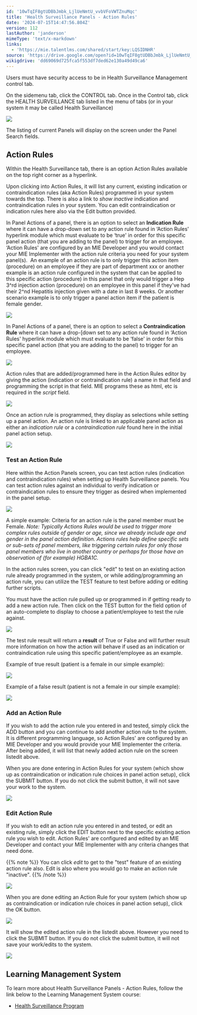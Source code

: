 ```yaml
---
id: '10wTqIF8gtUDBbJmbk_LjlUeNmtU_vvbVFoVWTZnuMqc'
title: 'Health Surveillance Panels - Action Rules'
date: '2024-07-15T14:47:56.804Z'
version: 112
lastAuthor: 'janderson'
mimeType: 'text/x-markdown'
links:
  - 'https://mie.talentlms.com/shared/start/key:LQSIDNHR'
source: 'https://drive.google.com/open?id=10wTqIF8gtUDBbJmbk_LjlUeNmtU_vvbVFoVWTZnuMqc'
wikigdrive: 'dd69069d725fca5f553df7ded62e130a49d49ca6'
---
```

Users must have security access to be in Health Surveillance Management control tab.

On the sidemenu tab, click the CONTROL tab. Once in the Control tab, click the HEALTH SURVEILLANCE tab listed in the menu of tabs (or in your system it may be called Health Surveillance)

![](../health-surveillance-panels-action-rules.assets/8559017c3985006ba5394aa58ece891b.png)

The listing of current Panels will display on the screen under the Panel Search fields.

## Action Rules

Within the Health Surveillance tab, there is an option Action Rules available on the top right corner as a hyperlink.

Upon clicking into Action Rules, it will list any current, existing indication or contraindication rules (aka Action Rules) programmed in your system towards the top. There is also a link to *show inactive* indication and contraindication rules in your system. You can edit contraindication or indication rules here also via the Edit button provided.

In Panel Actions of a panel, there is an option to select an **Indication Rule** where it can have a drop-down set to any action rule found in ‘Action Rules' hyperlink module which must evaluate to be ‘true' in order for this specific panel action (that you are adding to the panel) to trigger for an employee. ‘Action Rules' are configured by an MIE Developer and you would contact your MIE Implementer with the action rule criteria you need for your system panel(s).  An example of an action rule is to only trigger this action item (procedure) on an employee if they are part of department xxx or another example is an action rule configured in the system that can be applied to this specific action (procedure) in this panel that only would trigger a Hep 3^rd injection action (procedure) on an employee in this panel if they've had their 2^nd Hepatitis injection given with a date in last 8 weeks. Or another scenario example is to only trigger a panel action item if the patient is female gender.

![](../health-surveillance-panels-action-rules.assets/cad621c00165433a3fffca5a29f341b4.png)

In Panel Actions of a panel, there is an option to select a **Contraindication Rule** where it can have a drop-[down set to any action rule found in ‘Action Rules' hyperlink module which must evaluate to be ‘false' in order for this specific panel action (that you are adding to the panel) to trigger for an employee.

![](../health-surveillance-panels-action-rules.assets/7e241ff17ad8c3d4fbdb65cb9902889c.png)

Action rules that are added/programmed here in the Action Rules editor by giving the action (indication or contraindication rule) a name in that field and programming the script in that field. MIE programs these as html, etc is required in the *script* field.

![](../health-surveillance-panels-action-rules.assets/d51b80dd2181f2efb2eea8ecb7b00dcf.png)

Once an action rule is programmed, they display as selections while setting up a panel action. An action rule is linked to an applicable panel action as either an *indication rule* or a *contraindication rule* found here in the initial panel action setup.

![](../health-surveillance-panels-action-rules.assets/e67e010c02012af6a657d2f64d609d30.png)

### Test an Action Rule

Here within the Action Panels screen, you can test action rules (indication and contraindication rules) when setting up Health Surveillance panels. You can test action rules against an individual to verify indication or contraindication rules to ensure they trigger as desired when implemented in the panel setup.

![](../health-surveillance-panels-action-rules.assets/fe5140f16bbc3ee95d9768ce0fc4c6eb.png)

A simple example: Criteria for an action rule is the panel member must be Female. *Note: Typically Actions Rules would be used to trigger more complex rules outside of gender or age, since we already include age and gender in the panel action definition. Actions rules help define specific sets or sub-sets of panel members, like triggering certain rules for only those panel members who live in another country or perhaps for those have an observation of (for example) HGBA1C.*

In the action rules screen, you can click "edit" to test on an existing action rule already programmed in the system, or while adding/programming an action rule, you can utilize the TEST feature to test before adding or editing further scripts.

You must have the action rule pulled up or programmed in if getting ready to add a new action rule. Then click on the TEST button for the field option of an auto-complete to display to choose a patient/employee to test the rule against.

![](../health-surveillance-panels-action-rules.assets/8821f7f6dfa95d569dc47598055094ed.png)

The test rule result will return a **result** of True or False and will further result more information on how the action will behave if used as an indication or contraindication rule using this specific patient/employee as an example.

Example of true result (patient is a female in our simple example):

![](../health-surveillance-panels-action-rules.assets/0ab0100cd8e7c92b20d680e551ec33ed.png)

Example of a false result (patient is not a female in our simple example):

![](../health-surveillance-panels-action-rules.assets/45d526446bb11c808fe3154840e6fdb6.png)

### Add an Action Rule

If you wish to add the action rule you entered in and tested, simply click the ADD button and you can continue to add another action rule to the system. It is different programming language, so Action Rules' are configured by an MIE Developer and you would provide your MIE Implementer the criteria. After being added, it will list that newly added action rule on the screen listedit above.

When you are done entering in Action Rules for your system (which show up as contraindication or indication rule choices in panel action setup), click the SUBMIT button. If you do not click the submit button, it will not save your work to the system.

![](../health-surveillance-panels-action-rules.assets/8b267db8fee694b7c627d36b9f557690.png)

### Edit Action Rule

If you wish to edit an action rule you entered in and tested, or edit an existing rule, simply click the EDIT button next to the specific existing action rule you wish to edit. Action Rules' are configured and edited by an MIE Developer and contact your MIE Implementer with any criteria changes that need done.

{{% note %}}
You can click *edit* to get to the "test" feature of an existing action rule also. Edit is also where you would go to make an action rule "inactive".
{{% /note %}}

![](../health-surveillance-panels-action-rules.assets/cde22624435ac8b5c0ea2c3b1df7d503.png)

When you are done editing an Action Rule for your system (which show up as contraindication or indication rule choices in panel action setup), click the OK button.

![](../health-surveillance-panels-action-rules.assets/3c67d858d3e75c380788c4529354910c.png)

It will show the edited action rule in the listedit above. However you need to click the SUBMIT button. If you do not click the submit button, it will not save your work/edits to the system.

![](../health-surveillance-panels-action-rules.assets/b4fcf687c13ef41e6212c54895d8dbdd.png)

## Learning Management System

To learn more about Health Surveillance Panels - Action Rules, follow the link below to the Learning Management System course:

* [Health Surveillance Program](https://mie.talentlms.com/shared/start/key:LQSIDNHR)
